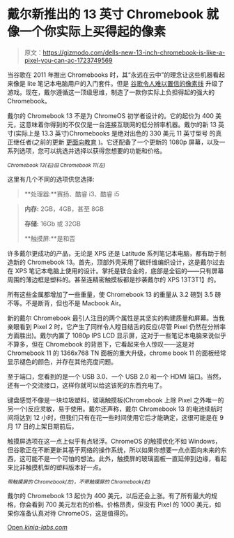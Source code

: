 # 戴尔新推出的 13 英寸 Chromebook 就像一个你实际上买得起的像素

> 原文：<https://gizmodo.com/dells-new-13-inch-chromebook-is-like-a-pixel-you-can-ac-1723749569>

当谷歌在 2011 年推出 Chromebooks 时，其“永远在云中”的理念让这些机器看起来像是 lite 笔记本电脑用户的入门套件。但是 [谷歌令人难以置信的像素线](http://gizmodo.com/googles-new-chromebook-pixel-dangerously-close-to-buya-1690797754#_ga=1.117106246.1523925811.1419643295) 升级了游戏。现在，戴尔遵循这一顶级思维，制造了一款你实际上负担得起的强大的 Chromebook。



戴尔的 Chromebook 13 不是为 ChromeOS 初学者设计的。它的起价为 400 美元，这意味着你得到的不仅仅是一台连接互联网的低分辨率机器。戴尔的新 13 英寸(实际上是 13.3 英寸)Chromebooks 是绝对出色的 330 美元 11 英寸型号 的真正继任者(之前的更新 [更面向教育](http://gizmodo.com/the-new-dell-chromebook-11-fixes-what-wasnt-broken-1685340880) )。它还配备了一个更新的 1080p 屏幕，以及一系列选项，您可以挑选并选择以获得您想要的功能和价格。

<small>*Chromebook 13(右)旧 Chromebook 11(左)*</small>

这里有几个不同的选项供您选择:

> **处理器:**赛扬、酷睿 i3、酷睿 i5

> **内存:** 2GB，4GB，甚至 8GB
> 
> **存储:** 16Gb 或 32GB
> 
> **触摸屏:**是和否

许多戴尔更成功的产品，无论是 XPS 还是 Latitude 系列笔记本电脑，都有助于制造新的 Chromebook 13。首先，顶部外壳采用了碳纤维编织设计，这是戴尔过去在 XPS 笔记本电脑上使用的设计。掌托是镁合金的，底部是全铝的——只有屏幕周围的薄边框是塑料的。甚至连精密触摸板都是抄袭戴尔的 XPS 13T3T1】的。

所有这些金属都增加了一些重量，使 Chromebook 13 的重量从 3.2 磅到 3.5 磅不等。不是断背，但也不是 Macbook Air。

新的戴尔 Chromebook 最引人注目的两个属性是其坚实的构建质量和屏幕。当我亲眼看到 Pixel 2 时，它产生了同样令人瞠目结舌的反应(尽管 Pixel 仍然在分辨率方面胜出)。戴尔内置了 1080p IPS LCD 显示屏，这对于一些笔记本电脑来说似乎不算多，但在 Chromebook 的背景下，它看起来令人惊叹——这是对 Chromebook 11 的 1366x768 TN 面板的重大升级，chrome book 11 的面板经常显示褪色的颜色，并存在其他亮度问题。

至于端口，您看到的是一个 USB 3.0、一个 USB 2.0 和一个 HDMI 端口。当然，还有一个交流接口，这样你就可以给这该死的东西充电了。

键盘感觉不像是一块垃圾塑料，玻璃触摸板(Chromebook 上除 Pixel 之外唯一的另一个)反应灵敏，易于使用。戴尔还声称，戴尔 Chromebook 13 的电池续航时间将达到 12 小时，但我们只有在花一些时间使用它后才能确定，这很可能是在 9 月 17 日的上架日期前后。

触摸屏选项在这一点上似乎有点轻浮。ChromeOS 的触摸优化不如 Windows，但谷歌正在不断更新其基于网络的操作系统，所以如果你想要一点点面向未来的东西，这可能不是一个可怕的想法。此外，触摸屏的玻璃面板一直延伸到边缘，看起来比非触摸机型的塑料版本好一点。

<small>*带触摸屏的 Chromebook(左)，不带触摸屏的 Chromebook(右)*</small>

戴尔的 Chromebook 13 起价为 400 美元，以后还会上涨。有了所有最大的规格，你会看到 700 美元左右的价格。价格昂贵，但没有 Pixel 的 1000 美元，如果你准备认真对待 ChromeOS，这是值得的。

[Open *kinja-labs.com*](http://kinja-labs.com/related-widget/?posts=1681976712,1685340880,1663404547&title=Recommended%20stories)